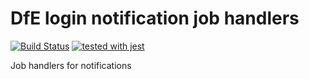 # DfE login notification job handlers
[![Build Status](https://travis-ci.org/DFE-Digital/login.dfe.notifications.jobs.svg?branch=master)](https://travis-ci.org/DFE-Digital/login.dfe.notifications.jobs)
[![tested with jest](https://img.shields.io/badge/tested_with-jest-99424f.svg)](https://github.com/facebook/jest)

Job handlers for notifications

